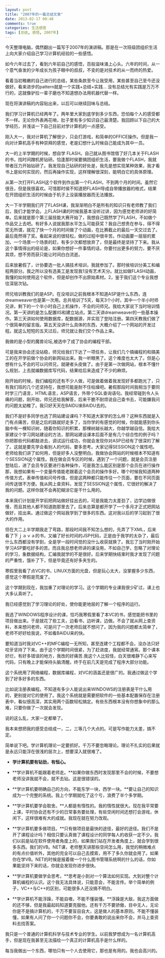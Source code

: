 ```yaml
---
layout: post
title: "2007年的一篇总结文章"
date: 2013-02-17 00:48
comments: true
categories: 生活感悟
tags: [总结, 感悟, 2007年]
---
```



今天整理电脑，偶然翻出一篇写于2007年的演讲稿。那是在一次班级团组织生活上向大家介绍自己学习计算机经验的一些感悟。

如今六年过去了，看到六年前自己的感悟，百般滋味涌上心头。六年的时间，从一个意气奋发的少年成长为孩子眼中的叔叔，不变的是对技术的从一而终的热爱。

看着当初稚嫩的自己进行的总结，某些条款至今让我受用，某些甚至自己至今还没做好。看来进步的pattern就是一个实践+总结+实践... 没有总结光有实践是万万不行的，这就像驴拉一辈子磨也不知道想办法用机器代替一样。

现在将演讲稿的内容贴出来，以后可以继续回味与总结。

<!-- more -->

我们学习计算机已经两年了。两年里大家到底学到多少东西，恐怕每个人的感受都不一样。无论你外表再花哨，肚子里有多少知识自己最清楚。我回顾以下自己的大学经历，并浅谈一下自己目前对学计算机的一点感受。

刚入大一，我对计算机了解很少，只会打游戏，和简单的OFFICE操作。但是我一向对计算机高手有种崇拜的感觉，老是幻想什么时候自己能成为其中一员。

大一的上半学期的时候，想自学 FLASH。自己就从图书馆借了好几本关于FLASH的书，找时间蹭机房钻研。恰逢那时侯要搞团组织生活，要我做个FLASH，我就带者压力开始钻研了。我发现自己钻研的好处是，我先是想实现某种效果，我才看书上是如何实现的，然后再操作实现，这样理解很深刻，能明白它的具体原理。

从第一次打开FLASH这个软件到作出第一个FLASH，不到两个月的时间。虽然它很丑，但是我很喜欢。可惜那时侯不知道把FLASH导成自带播放器的格式，结果在开团组织生活的时候由于机子上没装播放器而无法播放。

大一下半学期我们开了FLASH课，我渐渐明白不是所有的知识只有老师教了我们后，我们才能学会。上FLASH课的时候我基本没听过讲，因为感觉老师讲的好简单。后来就是那个第三届技能大赛开始了，我想自己既然学了FLASH，不如做个作品交上去吧。有好多人说就我那水平怎么可能获奖？我自己想贵在参与，得不得奖无所谓，就花了快一个月的时间做了个动画，在比赛截止的最后一天交过去了。最后竟然得了奖。看起来说的很轻松，做的过程中很辛苦。作动画要一层层的累加，一个场景一个场景的赶，有多少次都想放弃了，但是最终是坚持了下来。我从这个事情得出的结论是，如果你想好一件事情的话，你要付出更多的努力，要不厌其烦，想不劳而获只能让时间白白流逝。

后来放暑假了，计协要选一批人搞技术培训，我就参加了。那时侯培训分美工和编程两部分。我之所以没有选美工是发现我1没有艺术天分。就比如做FLASH动画，我懂的如何使用这个软件，但是却创作不出原始素材。2，鉴于我们这个专业我想往深层次钻。

师兄培训教我们的是ASP。在没培训之前我根本不知道ASP是什么东西，连dreamweaver也是第一次用。总共培训了5天，每天3个小时，其中一个半小时师兄讲，剩下的一个半小时自己上机操作，不会的问师兄。我给大家说下当时培训情况。第一天讲的是怎么配置IIS和建立站点。第二天讲dreamweaver的一些基本操作。第三天讲如何使用数据库，配数据源，并实现了登陆注册。第四天教我们做了个很简单的留言版。第五天没讲什么具体的东西，大概介绍了一个网站的开发过程。就这么短短的五天过后，师兄就让我们交个作品上来。

我做的是小型的魔兽论坛,被选中了成了协会的编程干部。

可是我来协会还没站稳，师兄给我们下达了一项任务，让我们几个搞编程的和搞美工的在开学前做个协会的新网站出来。我一听眼黑了。这个难度也太大了。但是心想有什么不会的可以问师兄，就硬者头皮做了。由于是第一次做网站，根本不懂什么规划，上去就编数据库写代码，结果给后来造成了不少的麻烦。

刚开始的时候，我们编程的还有不少人做，可是做着做着我发现好多都跑光了，只有我们班的几个还坚持在，我想可能是耐不住枯燥吧。暑假那段时间我相当于要同时学三门语言，HTML语言，ASP语言，外带个SQL查询语句。我经常碰到令人头痛的问题，刚开始，师兄还给我解答，后来干脆不耐烦说自己查书去，可能嫌我问的问题太幼稚了。我只好天天在BAIDU来BAIDU去的。

我们不是好多同学也选了网站建设课吗？不知道大家学的怎么样？这种东西就是入门有点痛苦，但是之后的路就好走多了，当你学的有感觉的时候，你就能感到你头脑中有一棵知识树，随着你知识的积累，那棵树越长越大，你越学越自信。我给大家建议个学习网站建设的方法，那网站建设课本后面不是有几个综合性的例子吗？你把那些代码都敲进去，调试运行成功，你就会发现你对ASP已经有了很深的了解了。这就是要先学会看别人的代码，要多思考。大家记得SESSION这个属性吧。老师给我们讲了如何用，但是好多人没整明白。我做协会网站的时候根本不知道有个SESSION这个属性。我在做会员专区的时候，遇到了一个问题，就是会员注册登陆后，进了会员专区要进行各种操作，可是我怎么能区别是那个会员在进行操作那，我想如果有一个变量传值能老跟着这个会员的操作多好。哪个时候我知道两种传值方式，表单传值和问号传值，但是这两种都只能传往一个页面，要在不同页面间传送很不方便。我从网上查资料，发现了SESSION这个属性，它很好的解决了我的问题。这样你就不会再犯糊涂它是干什么用的。

本来我们计划是开学前把网站做好挂出去的，可是我能力太差劲了，边学边做很慢，而且其他人都不知道跑那里去了。后来总算是都开学了一个多月才正式把网站做好，挂出来。通过做这个网站我学到了很多的东西。这对我以后的学习起到了很大的作用。

但在大二上半学期我走了弯路，那段时间我不知怎么想的，先弄了下XML，后来看了下ｊａｖａ的书，又编了好长时间的JSP代码，正是由于我学的太杂了，最后什么东西都没有学到，全是学一段时间觉的没什么收获就换了。我忘了当时刚开始学习ASP要吃好多的苦。而且我总想老师讲的课没用，不如自己学，忽略了对理论的学习，象数据结构，汇编我就学的不是很好。后来学期快结束时我才发现了问题的严重性，饿补了下，但是毕竟还有好多夹生的。

寒假里我看了点VC的书，LINUX方面的光盘，但是玩心太大，没掌握多少东西，感觉这个寒假是荒废了。

这个学期到现在，我加重了对理论的学习。这个学期的专业课我很少矿过，课上也大多认真听了。

我已经感觉到了学习理论的好处，使你能更地层的了解一个程序的运行。

我选了WINDOWS程序设计的课，恰巧我寒假里看了本VC的书，感觉能把书里的项目做出来。于是就花了些工夫，边看书，边听课，边做。不会了就从网上查资料，本来想问老师，可是问了一次老师后就不想问了。因为我的问题都太简单了，老师不好好给我说，不如看BAIDU来的快。

要知道当时我对VC++的MFC编程一无所知，甚至连建个工程都不会。没办法只好咬牙坚持了下来。由于这个学期时间很紧，为了赶进度，我就经常通宵。那个课本好烂，有好多错误的地方，我改的好痛苦.我这个人比较怪，白天很难静下心来写代码，只有晚上才能保持头脑清醒。终于在前几天是完成了程序大部分功能。

这个系统用了网络编程，数据库编程，对VC的涵盖还是很广的。我通过做这个学到了好多好多的东西。

比如说注册表编程。不知道有多少人能说出来WINDOWS的注册表是干什么用的，更别提对它的使用了。我这个系统就是需要把软件的一些基本配置保存在注册表中，看似很高深，其实用两个函数轻松搞定。有些东西根本没有你想象中的那么难，只要你做了一次就会发现。

说的这么乱，大家一定都晕了。

我本来想把我的感受总结成一，二，三等几个大点的。可是写作能力太差，搞不定。

简单说下吧。学计算机理论一定要抓好。千万不要忽略理论。理论不扎实的后果就是永远只能浮在很浅的层次上，想要深入就很难了。

* **学计算机要有钻劲，有恒心。**

* **学计算机不能跟着老师走。**如果你做东西时发现那里不会的时候，不要想老师没讲我就不会，就不去钻。这是很错误的。

* **学计算机要明确自己的方向，不能东学一块，西学一块。**要让自己的知识成为一个完整的系统。我上个学期就吃了这个亏，浪费了半个多学期。

* **学计算机要学会取舍。**人都是有惰性的。我的惰性就很大。现在我平常要上课，平时协会还有不少的日常事务要处理，有些空闲时间还想打会游戏，休闲下，这样很难有大的成就。我现在就在努力改观。

* **学计算机要多做项目。**只有做项目是最快的途径，最好的途径。我们不是开了课程设计吗？相信只要认真做了课程设计的同学每人的收获一定不少。我们以前是站在软件使用者角度上的，如果我们站在开发者角度上，就会学到很多东西。我们的VB。NET课，老师整天讲那些空间怎么用，我觉的稍微难点的有点价值听外，其他的完全可以自己去摸索，用不了多久你就会用了。如果你在学VB。NET的时候是报着做一个什么图书管理系统啊的什么的话，你如果能坚持下来的话，你就会发现你进步很快。

* **学计算机要做学会思考。**思考是小到对一个算法如何实现。大到对整个计算机编程的认识。这个我无法具体说，只能意会，不能言传。举个简单的例子，VC++与C++的区别，可能很多人还没搞不明白。

* **学计算机不能浮躁，不能自嗷，不能不懂装懂。**浮躁是大敌，我这方面做的还不够，但是我最起码知道要克服他。还有千万不要骄傲，目中无人，无论你是不是搞计算机的，千万不要盲目自大，这是做人的基本原则。不能不懂装懂，如果有人问了你一个问题你不会，你要勇敢的说出来你不会，并马上查资料去找答案。

 我只是一个普通的计算机科学与技术专业的学生。以前我梦想成为一名计算机高手，但是现在我甚至无法描绘一个真正的计算机高手是什么样的。

 每当我做出一个东西，哪怕只有一个人去使用它，那也是有用的。我也会高兴的。
